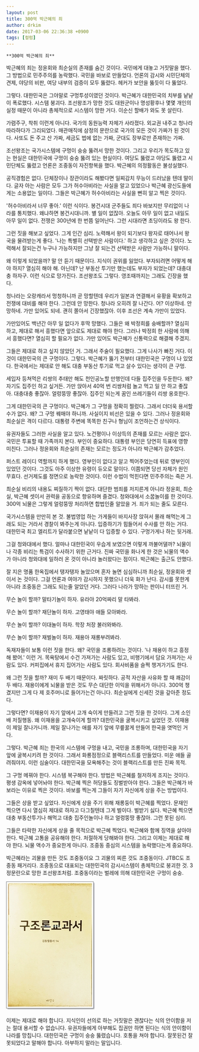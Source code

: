 ```yaml
---
layout: post
title: 300억 박근혜의 죄
author: drkim
date: 2017-03-06 22:36:38 +0900
tags: [컬럼]
---
```

 


    **300억 박근혜의 죄**

  


박근혜의 죄는 정윤회와 최순실의 존재를 숨긴 것이다. 국민에게 대놓고 거짓말을 했다. 그 방법으로 민주주의를 농락했다. 국민을 바보로 만들었다. 언론의 감시와 시민단체의 견제, 야당의 비판, 여당 내부의 검증이 모두 뚫렸다. 헤커가 보안을 뚫듯이 다 뚫었다. 

  


그렇다. 대한민국은 그야말로 구멍투성이였던 것이다. 박근혜가 대한민국의 치부를 낱낱이 폭로했다. 시스템 붕괴다. 조선왕조가 망한 것도 대원군이나 명성황후나 몇몇 개인의 실정 때문이 아니라 총체적으로 시스템이 망한 거다. 이순신 할배가 와도 못 살린다.

  


가렴주구, 착취 이런게 아니다. 국가의 동원능력 자체가 사라졌다. 외교권 내주고 청나라 따라하다가 그리되었다. 매관매직에 삼정의 문란으로 국가의 모든 것이 가짜가 된 것이다. 사또도 돈 주고 산 가짜, 세금도 법에 없는 가짜, 군대도 장부로만 존재하는 가짜.

  


조선왕조는 국가시스템에 구멍이 숭숭 뚫려서 망한 것이다. 그리고 우리가 목도하고 있는 현실은 대한민국에 구멍이 숭숭 뚫려 있는 현실이다. 여당도 뚫렸고 야당도 뚫렸고 시민단체도 뚫렸고 언론은 조중동이 자진항복을 했다. 박근혜의 의정활동은 불성실했다. 

  


공직경험은 없다. 단체장이나 장관이라도 해봤다면 일찌감치 무능이 드러났을 텐데 말이다. 글자 아는 사람은 모두 그가 허수아비라는 사실을 알고 있었으나 박근혜 광신도들에게는 소용없는 일이다. 그들은 박근혜가 허수아비라는 사실을 뻔히 알고 찍은 것이다. 

  


'허수아비라서 너무 좋아.' 이런 식이다. 봉건시대 군주들도 죄다 바보지만 무리없이 나라를 통치했다. 왜냐하면 봉건시대니까. 별 일이 없잖아. 오늘도 아무 일이 없고 내일도 아무 일이 없다. 전쟁은 300년에 한 번쯤 일어난다. 그런 시대라면 초딩이라도 왕 한다.

  


그런 짓을 해보고 싶었다. 그게 인간 심리. 노력해서 왕이 되기보다 왕자로 태어나서 왕국을 물려받는게 좋다. '나는 특별히 선택받은 사람이다.' 하고 생각하고 싶은 것이다. 노력해서 잘되는건 누구나 가능하지만 그냥 잘 되는건 선택받은 사람만 가능하니 말이다.

  


왜 이렇게 되었을까? 말 안 듣기 때문이다. 지식이 권위를 잃었다. 부자되려면 어떻게 해야 하지? 열심히 해야 해. 아닌데? 난 부동산 투기만 했는데도 부자가 되었는데? 대충대충 하자구. 이런 식으로 망가진다. 조선왕조도 그렇다. 영조때까지는 그래도 긴장을 했다.

  


청나라는 오랑캐라서 멍청하니까 곧 망할텐데 우리가 일본과 연결해서 유황을 확보하고 전쟁에 대비를 해야 한다. 그런데 안 망한다. 청나라 오히려 잘 나간다. 어? 이상하네. 안 망하네. 가만 있어도 되네. 괜히 쫄아서 긴장했잖아. 이후 조선은 계속 가만이 있었다. 

  


가만있어도 백년간 아무 일 없다가 후딱 망했다. 그들은 왜 박정희를 숭배할까? 열심히 하고, 제대로 해서 흥했다면 앞으로도 제대로 해야 한다. 그러나 박정희 한 사람에 의해서 흥했다면? 열심히 할 필요가 없다. 가만 있어도 박근혜가 신통력으로 해결해 주겠지. 

  


그들은 제대로 하고 싶지 않았던 거. 그래서 주술이 필요했다. 그게 나사가 빠진 거다. 이것이 대한민국의 큰 구멍이다. 그렇다. 박근혜가 뚫기 전부터 대한민국은 구멍이 나 있었다. 한국에서는 제대로 안 해도 대충 부동산 투기로 먹고 살수 있다는 생각이 큰 구멍. 

  


세입자 등쳐먹은 리쌍의 추태만 해도 천인공노할 만행인데 다들 집주인을 두둔한다. 왜? 자기도 집주인 하고 싶거든. 가만 앉아서 40억 번 리쌍처럼 놀고 먹고 일 안 하고 좋잖아. 대충대충 좋잖아. 얼렁뚱땅 좋잖아. 집주인 되는게 꿈인 쓰레기들이 리쌍 옹호한다. 

  


그게 대한민국의 큰 구멍이다. 박근혜가 그 구멍을 정확히 찔렀다. 그래서 더더욱 용서할 수가 없다. 왜? 그 구멍 꿰매야 하니까. 사실이지 비선은 있을 수 있다. 그러나 정윤회와 최순실은 격이 다르다. 대통령 주변에 똑똑한 친구나 형님이 조언하는건 상식이다. 

  


유권자들도 그러한 사실을 알고 있다. 노건평이나 이상득의 존재를 모르는 사람은 없다. 국민은 투표할 때 가족까지 본다. 부인이 중요하다. 대통령 부인은 당연히 득표에 영향 미친다. 그러나 정윤회와 최순실의 존재는 모르는 정도가 아니라 박근혜가 감추었다. 

  


퍼스트 레이디 역할까지 하게 했다. 영부인이 없다고 알고 찍어주었는데 뒤로 영부인이 있었던 것이다. 그것도 아주 이상한 유령이 듀오로 말이다. 이쯤되면 당선 자체가 원인 무효다. 선거제도를 정면으로 농락한 것이다. 이런 수법이 먹힌다면 민주주의는 죽은 거.

  


최순실 비리의 내용도 찌질하기 짝이 없다. 대단한 범죄를 저지른게 아니라 정윤회, 최순실, 박근혜 셋이서 권력을 공동으로 향유하며 즐겼다. 청와대에서 소꿉놀이를 한 것이다. 300억 뇌물은 그렇게 얼렁뚱땅 처리하면 합법인줄 알았을 거. 죄가 되는 줄도 모른다. 

  


국가시스템을 만만히 본 것. 불법영업 하는 가게들이 바지사장 앉혀서 몰래 해먹는게 그래도 되는 거라서 경찰이 봐주는게 아니다. 입증하기가 힘들어서 수사를 안 하는 거다. 대한민국 최고 엘리트가 달라붙으면 낱낱이 다 입증할 수 있다. 구멍가게나 하는 뒷거래. 

  


그걸 청와대에서 했다. 얼마나 대한민국이 우습게 보였으면 이렇게 까불어댈까? 뇌물이나 각종 비리는 특검이 수사하기 위한 근거다. 진짜 국민을 화나게 한 것은 뇌물의 액수가 아니라 청와대에 일하러 온 것이 아니라 놀러왔다는 점이다. 박근혜는 출근도 안했다. 

  


잘 지은 명품 한옥집에서 탱자탱자 놀았으며 혼자 놀면 심심하니까 최순실, 정윤회와 셋이서 논 것이다. 그걸 언론과 여야가 감시하지 못했으니 더욱 화가 난다. 감시를 못한게 아니라 조중동은 그래도 되는줄 알았던 거다. 그러다 나라가 망하는 판이니 터뜨린 거. 

  


무슨 놀이 할까? 말타기놀이 하자. 유라야 20억짜리 말 타봐라.   
      
무슨 놀이 할까? 재단놀이 하자. 고영태야 애들 모아봐라.   
      
무슨 놀이 할까? 이대놀이 하자. 학장 처장 불러와봐라.   
      
무슨 놀이 할까? 재벌놀이 하자. 재용아 재롱부려봐라. 

  


독재자들이 보통 이런 짓을 한다. 왜? 국민을 조롱하려는 것이다. '나 재용이 하고 흥정해 봤어.' 이런 거. 목욕탕에서 수건 가져가는 사람도 있고, 비행기에서 담요 가져가는 사람도 있다. 커피집에서 휴지 집어가는 사람도 있다. 회사비품을 슬쩍 챙겨가기도 한다. 

  


왜 그런 짓을 할까? 재미 두 배기 때문이다. 짜릿하다. 공적 자산을 사유화 할 때 쾌감이 두 배다. 재용이에게 뇌물을 받은 것도 무슨 대단한 이익을 위해서가 아니다. 300억 챙겼지만 그게 다 제 호주머니로 들어가는건 아니다. 최순실에게 신세진 것을 갚아준 정도다. 

  


그렇다면? 이재용이 자기 앞에서 고개 숙이게 만들려고 그런 짓을 한 것이다. 그게 소인배 저질행동. 왜 이재용을 고개숙이게 할까? 대한민국을 굴복시키고 싶었던 것. 이재용이 제일 잘나가니까. 제일 잘나가는 애를 자기 앞에 무릎꿇게 만들어 한국을 엿먹인 거다. 

  


그렇다. 박근혜 죄는 한국의 시스템에 구멍을 내고, 국민을 조롱하며, 대한민국을 자기 앞에 굴복시키려 한 것이다. 그래서 화룡점정으로 블랙리스트를 만들었다. 미운 애들 골려줘야지. 이런 심술이다. 대한민국을 모욕해주는 것이 블랙리스트를 만든 진짜 목적.

  


그 구멍 메꿔야 한다. 시스템 복구해야 한다. 방법은 박근혜를 철저하게 조지는 것이다. 평생 감옥에 넣어놔야 한다. 박근혜 찍은 허당들도 징벌받아야 한다. 그들은 박근혜가 바보라는 이유로 찍은 것이다. 바보를 찍는게 그들이 자기 자신에게 상을 주는 방법이다. 

  


그들은 상을 받고 싶었다. 자신에게 상을 주기 위해 재롱둥이 박근혜를 찍었다. 문재인 찍으면 다시 열심히 제대로 하자고 다그칠텐데 그게 벌이다. 벌받기 싫다. 박근혜 찍으면 대충 부동산투기나 해먹고 대충 집주인놀이나 하고 얼렁뚱땅 좋잖아. 그런 못된 심리. 

  


그들은 타락한 자신에게 상을 줄 목적으로 박근혜 찍었다. 박근혜와 함께 징역을 살아야 한다. 박근혜 고통을 공유해야 한다. 처절하게 당해봐야 한다. 그리고 이제는 제대로 해야 한다. 뇌물 액수가 중요한게 아니다. 조중동 중심의 시스템을 농락했다는게 중요하다. 

  


박근혜라는 괴물을 만든 것도 조중동이요 그 괴물의 찌른 것도 조중동이다. JTBC도 조중동 패거리다. 조중동으로 대표되는 대한민국의 감시시스템이 총체적으로 붕괴한 것. 3정문란으로 망한 조선왕조처럼. 조중동이라는 벌레에 의해 대한민국은 구멍이 숭숭. 

  



![](/files/attach/images/199/553/816/20170108_234810.jpg)   


  


이제는 제대로 해야 합니다. 지식인이 선의로 하는 거짓말은 괜찮다는 식의 안이함을 저는 절대 용서할 수 없습니다. 유권자들에게 아부해도 집권만 하면 된다는 식의 안이함이 나라를 망칩니다. 대한민국은 구멍이 숭숭 뚫렸습니다. 호통을 쳐야 합니다. 잘못된건 잘못되었다고 말해야 합니다. 아부하지 말라는 말입니다.